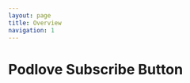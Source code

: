 ```yaml
---
layout: page
title: Overview
navigation: 1
---
```

# Podlove Subscribe Button

<p id="example"></p>
<script src="{{ 'embed.js' | relative_url }}"></script>
<script>
    var examples = [
        'fixtures/1161a95f.json',
        'fixtures/363feced.json',
        'fixtures/69c5c31.json',
        'fixtures/8b20b20f.json',
        'fixtures/adb7ee31.json',
        'fixtures/cb7e2686.json',
        'fixtures/12139b47.json',
        'fixtures/365422a8.json',
        'fixtures/6e8eacb2.json',
        'fixtures/8c7ac5db.json',
        'fixtures/ae0eae7.json',
        'fixtures/cbae4f8a.json',
        'fixtures/1318753b.json',
        'fixtures/383edcbd.json',
        'fixtures/702ab73c.json',
        'fixtures/8e0af3bc.json',
        'fixtures/aec666e0.json',
        'fixtures/d0f4307f.json',
        'fixtures/14622062.json',
        'fixtures/3b0d33d1.json',
        'fixtures/703d14be.json',
        'fixtures/8e771528.json',
        'fixtures/af4d7249.json',
        'fixtures/d23e958a.json',
        'fixtures/155e4eb3.json',
        'fixtures/3c44df99.json',
        'fixtures/70f5de71.json',
        'fixtures/8f9ee675.json',
        'fixtures/b05fc2c1.json',
        'fixtures/d2e45da.json',
        'fixtures/16cb7d7b.json',
        'fixtures/3e7851e0.json',
        'fixtures/715557de.json',
        'fixtures/907c4e11.json',
        'fixtures/b2e4776d.json',
        'fixtures/d35801e3.json',
        'fixtures/181d9aa5.json',
        'fixtures/3ee870d9.json',
        'fixtures/71bea59e.json',
        'fixtures/915b1268.json',
        'fixtures/b4ab14f.json',
        'fixtures/d4f8a924.json',
        'fixtures/1a477d4d.json',
        'fixtures/3f71901a.json',
        'fixtures/71f10c9.json',
        'fixtures/919240b6.json',
        'fixtures/b4e97a89.json',
        'fixtures/d53a7643.json',
        'fixtures/1a724414.json',
        'fixtures/44b7d409.json',
        'fixtures/7262864d.json',
        'fixtures/9253955f.json',
        'fixtures/b5032f88.json',
        'fixtures/d7c2aa28.json',
        'fixtures/1cea72d7.json',
        'fixtures/4708210a.json',
        'fixtures/7398db64.json',
        'fixtures/92cd9c.json',
        'fixtures/b6788169.json',
        'fixtures/d9d153f6.json',
        'fixtures/1d15800d.json',
        'fixtures/480037cf.json',
        'fixtures/74e5db85.json',
        'fixtures/9329d4ff.json',
        'fixtures/b75615ea.json',
        'fixtures/d9f054ad.json',
        'fixtures/1d53f97c.json',
        'fixtures/49970ebd.json',
        'fixtures/76decd5b.json',
        'fixtures/954eecaa.json',
        'fixtures/b8f3425f.json',
        'fixtures/db8ce13f.json',
        'fixtures/1e8539c8.json',
        'fixtures/4b1663aa.json',
        'fixtures/77b2afb3.json',
        'fixtures/960635ba.json',
        'fixtures/b9bfcf20.json',
        'fixtures/dbdebcf4.json',
        'fixtures/1f9c9566.json',
        'fixtures/4b7bed2a.json',
        'fixtures/787d229a.json',
        'fixtures/98d7c04.json',
        'fixtures/b9caf1e1.json',
        'fixtures/dd078e2f.json',
        'fixtures/20a9b54b.json',
        'fixtures/4bb20f9.json',
        'fixtures/78fd50d2.json',
        'fixtures/99c8bdb6.json',
        'fixtures/bafe79ed.json',
        'fixtures/ddca25f6.json',
        'fixtures/21cdd337.json',
        'fixtures/50f9be39.json',
        'fixtures/79299c99.json',
        'fixtures/99d82db2.json',
        'fixtures/bb43b0f4.json',
        'fixtures/e6084a86.json',
        'fixtures/22573e8a.json',
        'fixtures/518138a5.json',
        'fixtures/792a2a18.json',
        'fixtures/9af760a8.json',
        'fixtures/bbbe0223.json',
        'fixtures/e696f734.json',
        'fixtures/22733630.json',
        'fixtures/52167635.json',
        'fixtures/79a6db1e.json',
        'fixtures/9b1ce60d.json',
        'fixtures/bcb72fdd.json',
        'fixtures/e6bebd57.json',
        'fixtures/2443bdf3.json',
        'fixtures/521f5173.json',
        'fixtures/7a6f36ca.json',
        'fixtures/9e32b4b7.json',
        'fixtures/bcf7af8c.json',
        'fixtures/e761c5b.json',
        'fixtures/2467bbb5.json',
        'fixtures/52f0e21f.json',
        'fixtures/7ad5dfed.json',
        'fixtures/a013875d.json',
        'fixtures/bd40ff6a.json',
        'fixtures/ea58e2d0.json',
        'fixtures/24a01d7f.json',
        'fixtures/5505ae34.json',
        'fixtures/7eb51f6b.json',
        'fixtures/a0691280.json',
        'fixtures/be00e766.json',
        'fixtures/eb878db3.json',
        'fixtures/24b1dbfa.json',
        'fixtures/55a695ad.json',
        'fixtures/7f3a563f.json',
        'fixtures/a08336ea.json',
        'fixtures/c0e480b4.json',
        'fixtures/ebd16f0c.json',
        'fixtures/283130fc.json',
        'fixtures/56987417.json',
        'fixtures/7ff8290a.json',
        'fixtures/a15d974e.json',
        'fixtures/c121208.json',
        'fixtures/eca565a5.json',
        'fixtures/2a10d6d7.json',
        'fixtures/585ba1ae.json',
        'fixtures/810dd599.json',
        'fixtures/a1b051e1.json',
        'fixtures/c1b6e468.json',
        'fixtures/example.json',
        'fixtures/2b35214a.json',
        'fixtures/591f2aaf.json',
        'fixtures/81e4d6.json',
        'fixtures/a21062b6.json',
        'fixtures/c340608c.json',
        'fixtures/f2297aa7.json',
        'fixtures/2be19ec8.json',
        'fixtures/593ada6b.json',
        'fixtures/84ae636c.json',
        'fixtures/a48afde6.json',
        'fixtures/c355b4c1.json',
        'fixtures/f82dd2b4.json',
        'fixtures/2c457cd9.json',
        'fixtures/60339562.json',
        'fixtures/84d280f.json',
        'fixtures/a7501b84.json',
        'fixtures/c3827abc.json',
        'fixtures/f856e301.json',
        'fixtures/2c938edf.json',
        'fixtures/6103e7cc.json',
        'fixtures/85aa5bf4.json',
        'fixtures/a7b2beb3.json',
        'fixtures/c44f4ffd.json',
        'fixtures/f9333878.json',
        'fixtures/2d7ba5ad.json',
        'fixtures/632c9ae3.json',
        'fixtures/85de509b.json',
        'fixtures/a800fb5f.json',
        'fixtures/c518fcd5.json',
        'fixtures/faeee632.json',
        'fixtures/2ff9a02b.json',
        'fixtures/634e733a.json',
        'fixtures/863f966d.json',
        'fixtures/aa6fbf8e.json',
        'fixtures/c71da70d.json',
        'fixtures/3070d356.json',
        'fixtures/672c6186.json',
        'fixtures/87c55bce.json',
        'fixtures/abdd540a.json',
        'fixtures/c726eea5.json',
        'fixtures/32ce7b87.json',
        'fixtures/67ca5d7e.json',
        'fixtures/880d2a3f.json',
        'fixtures/ac28036d.json',
        'fixtures/c86b3acf.json',
        'fixtures/33b63cc0.json',
        'fixtures/68ecd760.json',
        'fixtures/8a9e3e07.json',
        'fixtures/ac8f37e9.json',
        'fixtures/cb7c7f9e.json'
    ];

  podlovePlayer('#example', examples[Math.floor(Math.random() * examples.length)]);
</script>
